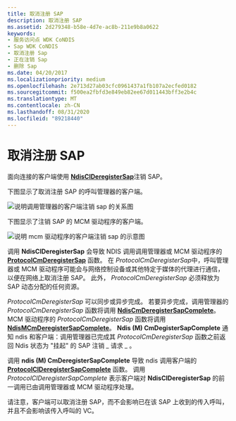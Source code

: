 ```yaml
---
title: 取消注册 SAP
description: 取消注册 SAP
ms.assetid: 2d279348-b58e-4d7e-ac8b-211e9b8a0622
keywords:
- 服务访问点 WDK CoNDIS
- Sap WDK CoNDIS
- 取消注册 Sap
- 正在注销 Sap
- 删除 Sap
ms.date: 04/20/2017
ms.localizationpriority: medium
ms.openlocfilehash: 2e713d27ab03cfc0961437a1fb107a2ecfed0182
ms.sourcegitcommit: f500ea2fbfd3e849eb82ee67d011443bff3e2b4c
ms.translationtype: MT
ms.contentlocale: zh-CN
ms.lasthandoff: 08/31/2020
ms.locfileid: "89218440"
---
```

# <a name="deregistering-a-sap"></a>取消注册 SAP





面向连接的客户端使用 [**NdisClDeregisterSap**](/windows-hardware/drivers/ddi/ndis/nf-ndis-ndisclderegistersap)注销 SAP。

下图显示了取消注册 SAP 的呼叫管理器的客户端。

![说明调用管理器的客户端注销 sap 的关系图](images/cm-04.png)

下图显示了注销 SAP 的 MCM 驱动程序的客户端。

![说明 mcm 驱动程序的客户端注销 sap 的示意图](images/fig1-04.png)

调用 **NdisClDeregisterSap** 会导致 NDIS 调用调用管理器或 MCM 驱动程序的 [**ProtocolCmDeregisterSap**](/windows-hardware/drivers/ddi/ndis/nc-ndis-protocol_cm_deregister_sap) 函数。 在 *ProtocolCmDeregisterSap*中，呼叫管理器或 MCM 驱动程序可能会与网络控制设备或其他特定于媒体的代理进行通信，以便在网络上取消注册 SAP。 此外， *ProtocolCmDeregisterSap* 必须释放为 SAP 动态分配的任何资源。

*ProtocolCmDeregisterSap* 可以同步或异步完成。 若要异步完成，调用管理器的 *ProtocolCmDeregisterSap* 函数将调用 [**NdisCmDeregisterSapComplete**](/windows-hardware/drivers/ddi/ndis/nf-ndis-ndiscmderegistersapcomplete)。 MCM 驱动程序的 *ProtocolCmDeregisterSap* 函数将调用 [**NdisMCmDeregisterSapComplete**](/windows-hardware/drivers/ddi/ndis/nf-ndis-ndismcmderegistersapcomplete)。 **Ndis (M) CmDegisterSapComplete** 通知 ndis 和客户端：调用管理器已完成其 *ProtocolCmDeregisterSap* 函数之前返回 Ndis 状态为 "挂起" 的 SAP 注销 \_ 请求 \_ 。

调用 **ndis (M) CmDeregisterSapComplete** 导致 ndis 调用客户端的 [**ProtocolClDeregisterSapComplete**](/windows-hardware/drivers/ddi/ndis/nc-ndis-protocol_cl_deregister_sap_complete) 函数。 调用 *ProtocolClDeregisterSapComplete* 表示客户端对 **NdisClDeregisterSap** 的前一调用已由调用管理器或 MCM 驱动程序处理。

请注意，客户端可以取消注册 SAP，而不会影响已在该 SAP 上收到的传入呼叫，并且不会影响该传入呼叫的 VC。

 

